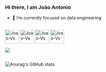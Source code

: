 ### Hi there, I am João Antonio

- 🌱 I’m currently focused on data engineering

<div style ="display: inline_block"><br>
	<img align="center" alt="Joao-Vs" height="45" width"55" src="https://cdn.jsdelivr.net/gh/devicons/devicon/icons/vscode/vscode-original.svg" />
  <img align="center" alt="Joao-Vs" height="45" width"55" src="https://cdn.jsdelivr.net/gh/devicons/devicon/icons/python/python-original.svg" />
  <img align="center" alt="Joao-Vs" height="45" width"55" src="https://cdn.jsdelivr.net/gh/devicons/devicon/icons/linux/linux-original.svg" />
  <img align="center" alt="Joao-Vs" height="45" width"55" src="https://cdn.jsdelivr.net/gh/devicons/devicon/icons/java/java-original.svg" />  
 </div>

<a href="https://www.linkedin.com/in/joão-antonio-oliveira-saldanha-71839715a" target="_blank"><img src="https://img.shields.io/badge/LinkedIn-0077B5?style=for-the-badge&logo=linkedin&logoColor=white" target="_blank"></a>

##
  
![Anurag's GitHub stats](https://github-readme-stats.vercel.app/api?username=joaoaos&show_icons=true&theme=radical)


